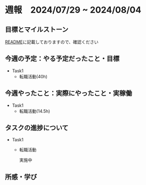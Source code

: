 # 週報　2024/07/29 ~ 2024/08/04

## 目標とマイルストーン
[README](https://github.com/Aki158/weekly-report/blob/main/README.md)に記載しておりますので、確認ください

## 今週の予定：やる予定だったこと・目標

- Task1
    - 転職活動(40h)

## 今週やったこと：実際にやったこと・実稼働

- Task1
    - 転職活動(14.5h)

## タスクの進捗について

- Task1
    - 転職活動

        実施中

## 所感・学び
